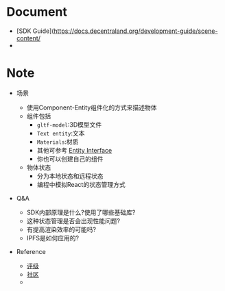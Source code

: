 # Document
- [SDK Guide](https://docs.decentraland.org/development-guide/scene-content/
- 

# Note
- 场景
    - 使用Component-Entity组件化的方式来描述物体
    - 组件包括 
        - `gltf-model`:3D模型文件
        - `Text entity`:文本
        - `Materials`:材质
        - 其他可参考 [Entity Interface](https://docs.decentraland.org/development-guide/entity-interfaces/)
        - 你也可以创建自己的组件
    - 物体状态
        - 分为本地状态和远程状态
        - 编程中模拟React的状态管理方式

- Q&A
    - SDK内部原理是什么?使用了哪些基础库?
    - 这种状态管理是否会出现性能问题?
    - 有提高渲染效率的可能吗?
    - IPFS是如何应用的?

- Reference
    -  [评级](https://mp.weixin.qq.com/s?__biz=MzU4MzMwMjQ5MA==&mid=2247484823&idx=1&sn=7e101036627407a25445e3c9f01ec28e&chksm=fdaa69a2cadde0b49cb35d644aa5c61b5107f3d7f7504fb312b51c0d432941e7dbf14e788a08&mpshare=1&scene=1&srcid=1012tZ6e1uyEB4DmwHtKdMVi#rd)
    -  [社区](https://discord.gg/k5ydeZp)
    -  